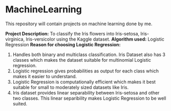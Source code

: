 # MachineLearning
This repository will contain projects on machine learning done by me.

**Project Description:** To classify the Iris flowers into Iris-setosa, Iris-virginica, Iris-versicolor using the Kaggle dataset.
**Algorithm used:** Logistic Regression
**Reason for choosing Logistic Regression:** 
  1. Handles both binary and multiclass classification. Iris Dataset also has 3 classes which makes the dataset suitable for multinomial Logistic regression.
  2. Logistic regression gives probabilities as output for each class which makes it easier to understand.
  3. Logistic Regression is computationally efficient which makes it best suitable for small to moderately sized datasets like Iris.
  4. Iris dataset provides linear separability between Iris-setosa and other two classes. This linear separibility makes Logistic Regression to be well suited.
